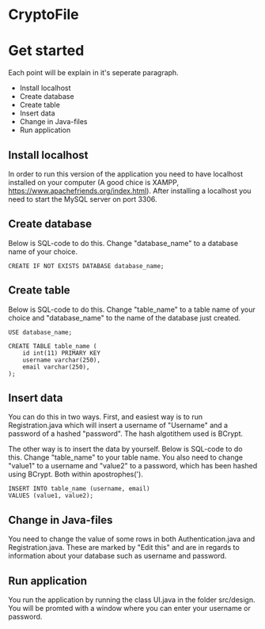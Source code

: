 # CryptoFile

# Get started
Each point will be explain in it's seperate paragraph.
*   Install localhost
*   Create database
*   Create table
*   Insert data
*   Change in Java-files
*   Run application

## Install localhost
In order to run this version of the application you need to have localhost installed on your computer (A good chice is XAMPP, https://www.apachefriends.org/index.html). After installing a localhost you need to start the MySQL server on port 3306.

## Create database
Below is SQL-code to do this. Change "database_name" to a database name of your choice.

`CREATE IF NOT EXISTS DATABASE database_name;`

## Create table
Below is SQL-code to do this. Change "table_name" to a table name of your choice and "database_name" to the name of the database just created.

```
USE database_name;

CREATE TABLE table_name (
    id int(11) PRIMARY KEY
    username varchar(250),
    email varchar(250),
);
```

## Insert data
You can do this in two ways. First, and easiest way is to run Registration.java which will insert a username of "Username" and a password of a hashed "password". The hash algotithem used is BCrypt. 

The other way is to insert the data by yourself. Below is SQL-code to do this. Change "table_name" to your table name. You also need to change "value1" to a username and "value2" to a password, which has been hashed using BCrypt. Both within apostrophes(').
```
INSERT INTO table_name (username, email)
VALUES (value1, value2);
```

## Change in Java-files
You need to change the value of some rows in both Authentication.java and Registration.java. These are marked by "Edit this" and are in regards to information about your database such as username and password. 

## Run application
You run the application by running the class UI.java in the folder src/design. You will be promted with a window where you can enter your username or password. 
